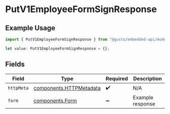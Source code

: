 # PutV1EmployeeFormSignResponse

## Example Usage

```typescript
import { PutV1EmployeeFormSignResponse } from "@gusto/embedded-api/models/operations/putv1employeeformsign.js";

let value: PutV1EmployeeFormSignResponse = {};
```

## Fields

| Field                                                              | Type                                                               | Required                                                           | Description                                                        |
| ------------------------------------------------------------------ | ------------------------------------------------------------------ | ------------------------------------------------------------------ | ------------------------------------------------------------------ |
| `httpMeta`                                                         | [components.HTTPMetadata](../../models/components/httpmetadata.md) | :heavy_check_mark:                                                 | N/A                                                                |
| `form`                                                             | [components.Form](../../models/components/form.md)                 | :heavy_minus_sign:                                                 | Example response                                                   |